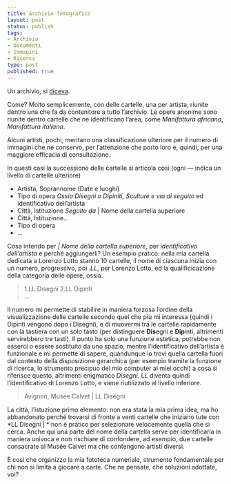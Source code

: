 ```yaml
--- 
title: Archivio fotografico
layout: post
status: publish
tags: 
- Archivio
- Documenti
- Immagini
- Ricerca
type: post
published: true
---
```

Un archivio, si <a title="Anagrafe dei bit: nominare le immagini, su Zeriuno" href="/2011/11/07/anagrafe-dei-bit-nominare-le-immagini.html">diceva</a>.

Come? Molto semplicemente, con delle cartelle, una per artista, riunite dentro una che fa da contenitore a tutto l’archivio. Le opere anonime sono riunite dentro cartelle che ne identificano l’area, come <i>Manifattura africana</i>, <i>Manifattura italiana</i>.

Alcuni artisti, pochi, meritano una classificazione ulteriore per il numero di immagini che ne conservo, per l’attenzione che porto loro e, quindi, per una maggiore efficacia di consultazione.

In questi casi la successione delle cartelle si articola così (ogni <em>—</em> indica un livello di cartelle ulteriore)

* Artista, Soprannome (Date e luoghi)
* Tipo di opera <i>Ossia Disegni o Dipiniti, Sculture e via di seguito</i> ed identificativo dell’artista
* Città, Istituzione <i>Seguito da</i> | Nome della cartella superiore
* Città, Istituzione…
* Tipo di opera
* …

Cosa intendo per <i>| Nome della cartella superiore</i>, per <i>identificativo dell’artista</i> e perché aggiungerli? Un esempio pratico: nella mia cartella dedicata a Lorenzo Lotto stanno 10 cartelle, il nome di ciascuna inizia con un numero, progressivo, poi <i>.LL</i>, per Lorenzo Lotto, ed la qualificicazione della categoria delle opere, ossia.

> 1.LL Disegni
> 2.LL Dipinti<br>
> …

Il numero mi permette di stabilire in maniera forzosa l’ordine della visualizzazione delle cartelle secondo quel che più mi interessa (quindi i Dipinti vengono dopo i Disegni), e di muovermi tra le cartelle rapidamente con la tastiera con un solo tasto (per distinguere <strong>Dis</strong>egni e <strong>Dip</strong>inti, altrimenti servirebbero tre tasti). Il punto ha solo una funzione estetica, potrebbe non esserci o essere sostituito da uno spazio, mentre l’identificativo dell’artista è funzionale e mi permette di sapere, quandunque io trovi quella cartella fuori dal contesto della disposizione gerarchica (per esempio tramite la funzione di ricerca, lo strumento precipuo del mio computer ai miei occhi) a cosa si riferisce questo, altrimenti enigmatico <i>Disegni</i>. LL diventa quindi l’identificativo di Lorenzo Lotto, e viene riutilizzato al livello inferiore.
<blockquote>Avignon, Musée Calvet | LL Disegni</blockquote>
La città, l’istuzione primo elemento: non era stata la mia prima idea, ma ho abbandonato perché trovarsi di fronte a venti cartelle che iniziano tute con *LL Disegni | * non è pratico per selezionare velocemente quella che si cerca. Anche qui una parte del nome della cartella serve per identificarla in maniera univoca e non rischiare di confondere, ad esempio, due cartelle consacrate al Musée Calvet ma che contengono artisti diversi.

È così che organizzo la mia fototeca numeriale, strumento fondamentale per chi non si limita a giocare a carte. Che ne pensate, che soluzioni adottate, voi?